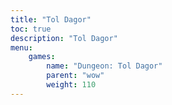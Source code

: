 ```yaml
---
title: "Tol Dagor"
toc: true
description: "Tol Dagor"
menu:
    games:
        name: "Dungeon: Tol Dagor"
        parent: "wow"
        weight: 110
---
```


